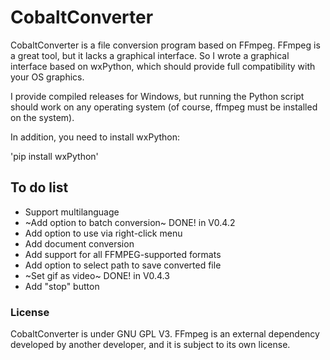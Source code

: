 # CobaltConverter
CobaltConverter is a file conversion program based on FFmpeg.
FFmpeg is a great tool, but it lacks a graphical interface. So I wrote a graphical interface based on wxPython, which should provide full compatibility with your OS graphics.

I provide compiled releases for Windows, but running the Python script should work on any operating system (of course, ffmpeg must be installed on the system).

In addition, you need to install wxPython:

'pip install wxPython'

## To do list

- Support multilanguage
- ~Add option to batch conversion~ DONE! in V0.4.2
- Add option to use via right-click menu
- Add document conversion
- Add support for all FFMPEG-supported formats
- Add option to select path to save converted file
- ~Set gif as video~ DONE! in V0.4.3
- Add "stop" button

### License
CobaltConverter is under GNU GPL V3.
FFmpeg is an external dependency developed by another developer, and it is subject to its own license.

